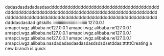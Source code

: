 dsdasdasdsdadasdasddddddddddddddddddddddddddddddddddddddddddddddddddddddddddddddddddddddddddddddddddddddddddddddddddddddddddddddddddddddddddddddddddddddddddddddddddddddddddddddddddasdasdad gitskills
iiiiiiiiiiiiiiiiiiiiiiiiiiiiiiiii
127.0.0.1	amapci.wgz.alibaba.ne127.0.0.1	amapci.wgz.alibaba.ne127.0.0.1	amapci.wgz.alibaba.ne127.0.0.1	amapci.wgz.alibaba.ne127.0.0.1	amapci.wgz.alibaba.ne127.0.0.1	amapci.wgz.alibaba.ne127.0.0.1	amapci.wgz.alibaba.nasdadadasdasdasdasdsdsdsetddas:ttttttCreating a new branch is quick
